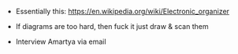 * Essentially this: https://en.wikipedia.org/wiki/Electronic_organizer

* If diagrams are too hard, then fuck it just draw & scan them
* Interview Amartya via email
